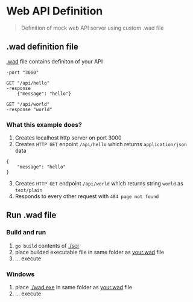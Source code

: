 # Web API Definition
> Definition of mock web API server using custom .wad file

## .wad definition file
[.wad](./app.wad) file contains definiton of your API

```
-port "3000"

GET "/api/hello"
-response
    {"message": "hello"}

GET "/api/world"
-response "world"
```

### What this example does?
1) Creates localhost http server on port 3000
2) Creates ``HTTP GET`` enpoint ``/api/hello`` which returns ``application/json`` data
```
{
    "message": "hello"
}
```
3) Creates ``HTTP GET`` endpoint ``/api/world`` which returns string ``world`` as ``text/plain``
4) Responds to every other request with ``404 page not found``

## Run .wad file
### Build and run
1) ``go build`` contents of [./scr](./src)
2) place builded executable file in same folder as [your.wad](./app.wad) file
3) ... execute

### Windows
1) place [./wad.exe](./wad.exe) in same folder as [your.wad](./app.wad) file
2) ... execute